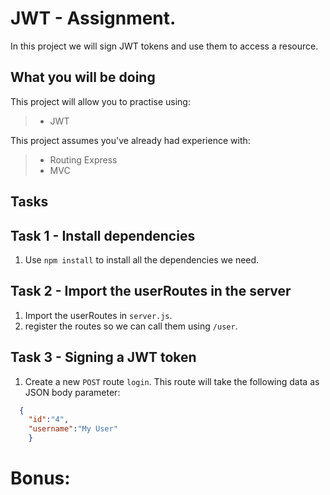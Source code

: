 # JWT - Assignment. 

In this project we will sign JWT tokens and use them to access a resource. 

## What you will be doing

This project will allow you to practise using:

> - JWT 


This project assumes you've already had experience with:

> - Routing Express
> - MVC 


## Tasks

## Task 1 - Install dependencies 
  1. Use `npm install` to install all the dependencies we need. 

## Task 2 - Import the userRoutes in the server

  1. Import the userRoutes in `server.js`.
  2. register the routes so we can call them using `/user`.

## Task 3 - Signing a JWT token
   1. Create a new `POST` route `login`. This route will take the following data as JSON body parameter: 
```json
  {
    "id":"4",
    "username":"My User"
    }
   ```


  
  




# Bonus: 



